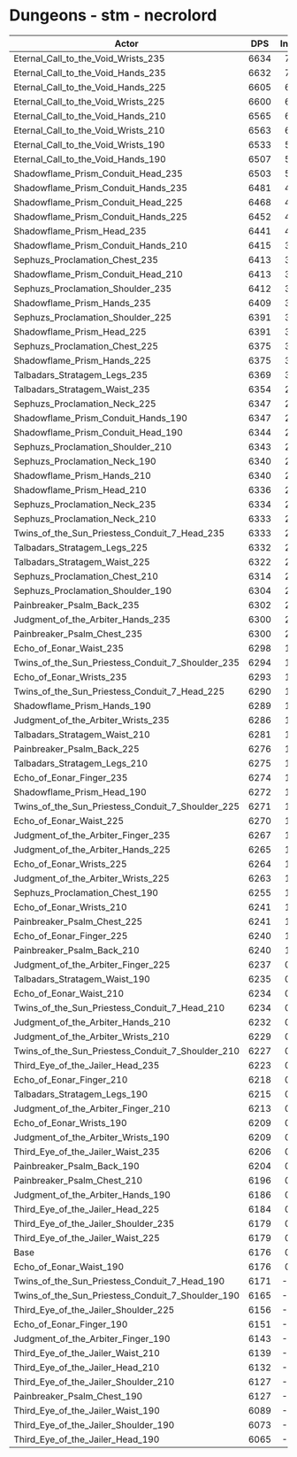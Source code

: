 # Dungeons - stm - necrolord
| Actor | DPS | Increase |
|---|:---:|:---:|
|Eternal_Call_to_the_Void_Wrists_235|6634|7.42%|
|Eternal_Call_to_the_Void_Hands_235|6632|7.38%|
|Eternal_Call_to_the_Void_Hands_225|6605|6.95%|
|Eternal_Call_to_the_Void_Wrists_225|6600|6.87%|
|Eternal_Call_to_the_Void_Hands_210|6565|6.30%|
|Eternal_Call_to_the_Void_Wrists_210|6563|6.27%|
|Eternal_Call_to_the_Void_Wrists_190|6533|5.78%|
|Eternal_Call_to_the_Void_Hands_190|6507|5.36%|
|Shadowflame_Prism_Conduit_Head_235|6503|5.29%|
|Shadowflame_Prism_Conduit_Hands_235|6481|4.94%|
|Shadowflame_Prism_Conduit_Head_225|6468|4.73%|
|Shadowflame_Prism_Conduit_Hands_225|6452|4.47%|
|Shadowflame_Prism_Head_235|6441|4.29%|
|Shadowflame_Prism_Conduit_Hands_210|6415|3.87%|
|Sephuzs_Proclamation_Chest_235|6413|3.84%|
|Shadowflame_Prism_Conduit_Head_210|6413|3.84%|
|Sephuzs_Proclamation_Shoulder_235|6412|3.82%|
|Shadowflame_Prism_Hands_235|6409|3.77%|
|Sephuzs_Proclamation_Shoulder_225|6391|3.48%|
|Shadowflame_Prism_Head_225|6391|3.48%|
|Sephuzs_Proclamation_Chest_225|6375|3.22%|
|Shadowflame_Prism_Hands_225|6375|3.22%|
|Talbadars_Stratagem_Legs_235|6369|3.12%|
|Talbadars_Stratagem_Waist_235|6354|2.88%|
|Sephuzs_Proclamation_Neck_225|6347|2.77%|
|Shadowflame_Prism_Conduit_Hands_190|6347|2.77%|
|Shadowflame_Prism_Conduit_Head_190|6344|2.72%|
|Sephuzs_Proclamation_Shoulder_210|6343|2.70%|
|Sephuzs_Proclamation_Neck_190|6340|2.66%|
|Shadowflame_Prism_Hands_210|6340|2.66%|
|Shadowflame_Prism_Head_210|6336|2.59%|
|Sephuzs_Proclamation_Neck_235|6334|2.56%|
|Sephuzs_Proclamation_Neck_210|6333|2.54%|
|Twins_of_the_Sun_Priestess_Conduit_7_Head_235|6333|2.54%|
|Talbadars_Stratagem_Legs_225|6332|2.53%|
|Talbadars_Stratagem_Waist_225|6322|2.36%|
|Sephuzs_Proclamation_Chest_210|6314|2.23%|
|Sephuzs_Proclamation_Shoulder_190|6304|2.07%|
|Painbreaker_Psalm_Back_235|6302|2.04%|
|Judgment_of_the_Arbiter_Hands_235|6300|2.01%|
|Painbreaker_Psalm_Chest_235|6300|2.01%|
|Echo_of_Eonar_Waist_235|6298|1.98%|
|Twins_of_the_Sun_Priestess_Conduit_7_Shoulder_235|6294|1.91%|
|Echo_of_Eonar_Wrists_235|6293|1.89%|
|Twins_of_the_Sun_Priestess_Conduit_7_Head_225|6290|1.85%|
|Shadowflame_Prism_Hands_190|6289|1.83%|
|Judgment_of_the_Arbiter_Wrists_235|6286|1.78%|
|Talbadars_Stratagem_Waist_210|6281|1.70%|
|Painbreaker_Psalm_Back_225|6276|1.62%|
|Talbadars_Stratagem_Legs_210|6275|1.60%|
|Echo_of_Eonar_Finger_235|6274|1.59%|
|Shadowflame_Prism_Head_190|6272|1.55%|
|Twins_of_the_Sun_Priestess_Conduit_7_Shoulder_225|6271|1.54%|
|Echo_of_Eonar_Waist_225|6270|1.52%|
|Judgment_of_the_Arbiter_Finger_235|6267|1.47%|
|Judgment_of_the_Arbiter_Hands_225|6265|1.44%|
|Echo_of_Eonar_Wrists_225|6264|1.42%|
|Judgment_of_the_Arbiter_Wrists_225|6263|1.41%|
|Sephuzs_Proclamation_Chest_190|6255|1.28%|
|Echo_of_Eonar_Wrists_210|6241|1.05%|
|Painbreaker_Psalm_Chest_225|6241|1.05%|
|Echo_of_Eonar_Finger_225|6240|1.04%|
|Painbreaker_Psalm_Back_210|6240|1.04%|
|Judgment_of_the_Arbiter_Finger_225|6237|0.99%|
|Talbadars_Stratagem_Waist_190|6235|0.96%|
|Echo_of_Eonar_Waist_210|6234|0.94%|
|Twins_of_the_Sun_Priestess_Conduit_7_Head_210|6234|0.94%|
|Judgment_of_the_Arbiter_Hands_210|6232|0.91%|
|Judgment_of_the_Arbiter_Wrists_210|6229|0.86%|
|Twins_of_the_Sun_Priestess_Conduit_7_Shoulder_210|6227|0.83%|
|Third_Eye_of_the_Jailer_Head_235|6223|0.76%|
|Echo_of_Eonar_Finger_210|6218|0.68%|
|Talbadars_Stratagem_Legs_190|6215|0.63%|
|Judgment_of_the_Arbiter_Finger_210|6213|0.60%|
|Echo_of_Eonar_Wrists_190|6209|0.53%|
|Judgment_of_the_Arbiter_Wrists_190|6209|0.53%|
|Third_Eye_of_the_Jailer_Waist_235|6206|0.49%|
|Painbreaker_Psalm_Back_190|6204|0.45%|
|Painbreaker_Psalm_Chest_210|6196|0.32%|
|Judgment_of_the_Arbiter_Hands_190|6186|0.16%|
|Third_Eye_of_the_Jailer_Head_225|6184|0.13%|
|Third_Eye_of_the_Jailer_Shoulder_235|6179|0.05%|
|Third_Eye_of_the_Jailer_Waist_225|6179|0.05%|
|Base|6176|0.00%|
|Echo_of_Eonar_Waist_190|6176|0.00%|
|Twins_of_the_Sun_Priestess_Conduit_7_Head_190|6171|-0.08%|
|Twins_of_the_Sun_Priestess_Conduit_7_Shoulder_190|6165|-0.18%|
|Third_Eye_of_the_Jailer_Shoulder_225|6156|-0.32%|
|Echo_of_Eonar_Finger_190|6151|-0.40%|
|Judgment_of_the_Arbiter_Finger_190|6143|-0.53%|
|Third_Eye_of_the_Jailer_Waist_210|6139|-0.60%|
|Third_Eye_of_the_Jailer_Head_210|6132|-0.71%|
|Third_Eye_of_the_Jailer_Shoulder_210|6127|-0.79%|
|Painbreaker_Psalm_Chest_190|6127|-0.79%|
|Third_Eye_of_the_Jailer_Waist_190|6089|-1.41%|
|Third_Eye_of_the_Jailer_Shoulder_190|6073|-1.67%|
|Third_Eye_of_the_Jailer_Head_190|6065|-1.80%|
